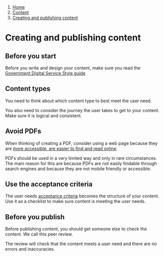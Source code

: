 1.  [Home](/)
2.  [Content](/content/overview)
3.  [Creating and publishing content](#)

# Creating and publishing content

## Before you start

Before you write and design your content, make sure you read the [Government Digital Service Style guide](https:/www.gov.uk/guidance/style-guide/a-to-z-of-gov-uk-style)

## Content types

You need to think about which content type to best meet the user need.

You also need to consider the journey the user takes to get to your content. Make sure it is logical and consistent.

## Avoid PDFs

When thinking of creating a PDF, consider using a web page because they are [more accessible, are easier to find and read online](https:/gds.blog.gov.uk/2018/07/16/why-gov-uk-content-should-be-published-in-html-and-not-pdf/).

PDFs should be used in a very limited way and only in rare circumstances. The main reason for this are because PDFs are not easily findable through search engines and because they are not mobile friendly or accessible.

## Use the acceptance criteria

The user needs [acceptance criteria](https:/www.gov.uk/service-manual/agile-delivery/writing-user-stories) becomes the structure of your content. Use it as a checklist to make sure content is meeting the user needs.

## Before you publish

Before publishing content, you should get someone else to check the content. We call this peer review.

The review will check that the content meets a user need and there are no errors and inaccuracies.
